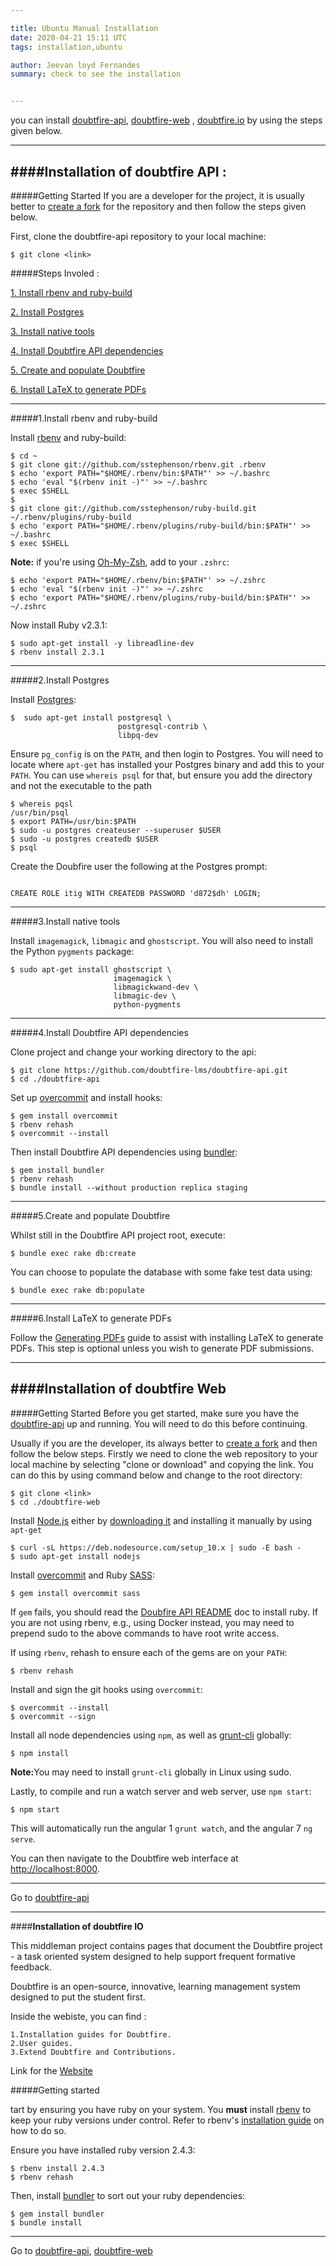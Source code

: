 ```yaml
---

title: Ubuntu Manual Installation
date: 2020-04-21 15:11 UTC
tags: installation,ubuntu

author: Jeevan loyd Fernandes
summary: check to see the installation


---
```

you can install 
[doubtfire-api](#doubtfire_api),
[doubtfire-web](#doubtfire_web) ,
[doubtfire.io](#doubtfire_io)
by using the steps given below.
 


---
<a id="doubtfire_api"></a>
####<strong>Installation of doubtfire API :</strong>
---
#####Getting Started
If you are a developer for the project, it is usually better to [create a fork](https://help.github.com/en/github/getting-started-with-github/fork-a-repo) for the repository and then follow the steps given below.

First, clone the doubtfire-api repository to your local machine:

```
$ git clone <link>
```

#####Steps Involed :

[1. Install rbenv and ruby-build](#Install_rbenv_and_ruby_build)

[2. Install Postgres](#Install_postgres)

[3. Install native tools](#Install_native_tools)

[4. Install Doubtfire API dependencies](#Install_Doubtfire_API_dependencies)

[5. Create and populate Doubtfire](#Create_and_populate_Doubtfire)

[6. Install LaTeX to generate PDFs](#Install_LaTeX_to_generate_PDFs)

---
<a id="Install_rbenv_and_ruby_build"></a>
#####1.Install rbenv and ruby-build

Install [rbenv](https://github.com/rbenv/rbenv) and ruby-build:

```
$ cd ~
$ git clone git://github.com/sstephenson/rbenv.git .rbenv
$ echo 'export PATH="$HOME/.rbenv/bin:$PATH"' >> ~/.bashrc
$ echo 'eval "$(rbenv init -)"' >> ~/.bashrc
$ exec $SHELL
$
$ git clone git://github.com/sstephenson/ruby-build.git ~/.rbenv/plugins/ruby-build
$ echo 'export PATH="$HOME/.rbenv/plugins/ruby-build/bin:$PATH"' >> ~/.bashrc
$ exec $SHELL
```
<strong>Note:</strong> if you're using [Oh-My-Zsh](https://ohmyz.sh/), add to your `.zshrc`:

```
$ echo 'export PATH="$HOME/.rbenv/bin:$PATH"' >> ~/.zshrc
$ echo 'eval "$(rbenv init -)"' >> ~/.zshrc
$ echo 'export PATH="$HOME/.rbenv/plugins/ruby-build/bin:$PATH"' >> ~/.zshrc
```

Now install Ruby v2.3.1:

```
$ sudo apt-get install -y libreadline-dev
$ rbenv install 2.3.1
```
---

<a id="Install_postgres"></a>
#####2.Install Postgres

Install [Postgres](https://www.postgresql.org/download/linux/):

```
$  sudo apt-get install postgresql \
                        postgresql-contrib \
                        libpq-dev

```
Ensure `pg_config` is on the `PATH`, and then login to Postgres. You will need to locate where `apt-get` has installed your Postgres binary and add this to your `PATH`. You can use `whereis psql` for that, but ensure you add the directory and not the executable to the path

```
$ whereis pqsl
/usr/bin/psql
$ export PATH=/usr/bin:$PATH
$ sudo -u postgres createuser --superuser $USER
$ sudo -u postgres createdb $USER
$ psql
```
Create the Doubfire user the following at the Postgres prompt:

```

CREATE ROLE itig WITH CREATEDB PASSWORD 'd872$dh' LOGIN;
```
---
<a id="Install_native_tools"></a>
#####3.Install native tools

Install `imagemagick`, `libmagic` and `ghostscript`. You will also need to install the Python `pygments` package:

```
$ sudo apt-get install ghostscript \
                       imagemagick \
                       libmagickwand-dev \
                       libmagic-dev \
                       python-pygments
```

---
<a id="Install_Doubtfire_API_dependencies"></a>
#####4.Install Doubtfire API dependencies

Clone project and change your working directory to the api:

```
$ git clone https://github.com/doubtfire-lms/doubtfire-api.git
$ cd ./doubtfire-api
```

Set up [overcommit](https://github.com/sds/overcommit) and install hooks:

```
$ gem install overcommit
$ rbenv rehash
$ overcommit --install
```
Then install Doubtfire API dependencies using [bundler](https://bundler.io/):

```
$ gem install bundler
$ rbenv rehash
$ bundle install --without production replica staging
```

---
<a id="Create_and_populate_Doubtfire"></a>
#####5.Create and populate Doubtfire

Whilst still in the Doubtfire API project root, execute:

```
$ bundle exec rake db:create
```

You can choose to populate the database with some fake test data using:

```
$ bundle exec rake db:populate
```

---
<a id="Install_LaTeX_to_generate_PDFs"></a>
#####6.Install LaTeX to generate PDFs

Follow the [Generating PDFs](https://github.com/doubtfire-lms/doubtfire-api/wiki/Generating-PDFs) guide to assist with installing LaTeX to generate PDFs. This step is optional unless you wish to generate PDF submissions.

---
<a id="doubtfire_web"></a>
####<strong>Installation of doubtfire Web</strong>
---
#####Getting Started
Before you get started, make sure you have the [doubtfire-api](#doubtfire_api) up and running. You will need to do this before continuing.


Usually if you are the developer, its always better to [create a fork](https://help.github.com/en/github/getting-started-with-github/fork-a-repo) and then follow the below steps.
Firstly we need to clone the web repository to your local machine by selecting "clone or download" and copying the link. You can do this by using command below and change to the root directory:

```
$ git clone <link>
$ cd ./doubtfire-web
```
Install [Node.js](https://nodejs.org/en/) either by [downloading it](https://nodejs.org/download/) and installing it manually by using `apt-get`

```
$ curl -sL https://deb.nodesource.com/setup_10.x | sudo -E bash -
$ sudo apt-get install nodejs
```
Install [overcommit](https://github.com/sds/overcommit) and Ruby [SASS](https://sass-lang.com/):

```
$ gem install overcommit sass
```
If ```gem``` fails, you should read the [Doubfire API README](https://github.com/doubtfire-lms/doubtfire-api/blob/development/README.rdoc) doc to install ruby. If you are not using rbenv, e.g., using Docker instead, you may need to prepend sudo to the above commands to have root write access.

If using ```rbenv```, rehash to ensure each of the gems are on your ```PATH```:

```
$ rbenv rehash
```
Install and sign the git hooks using ```overcommit```:

```
$ overcommit --install
$ overcommit --sign
```

Install all node dependencies using ```npm```, as well as [grunt-cli](https://gruntjs.com/using-the-cli) globally:

```
$ npm install
```

<strong>Note:</strong>You may need to install `grunt-cli` globally in Linux using sudo.

Lastly, to compile and run a watch server and web server, use `npm start`:

```
$ npm start
```

This will automatically run the angular 1 `grunt watch`, and the angular 7 `ng serve`.

You can then navigate to the Doubtfire web interface at [http://localhost:8000](http://localhost:8000/).

---
Go to 
[doubtfire-api](#doubtfire_api)

---
<a id="doubtfire_io"></a>
####<strong>Installation of doubtfire IO </strong>

This middleman project contains pages that document the Doubtfire project - a task oriented system designed to help support frequent formative feedback.

Doubtfire is an open-source, innovative, learning management system designed to put the student first.

Inside the webiste, you can find :

    1.Installation guides for Doubtfire.
    2.User guides.
    3.Extend Doubtfire and Contributions.

Link for the [Website](https://doubtfire-lms.github.io/doubtfire.io/)

#####Getting started

tart by ensuring you have ruby on your system. You <strong>must</strong> install [rbenv](https://github.com/rbenv/rbenv) to keep your ruby versions under control. Refer to rbenv's [installation guide](https://github.com/rbenv/rbenv#installation) on how to do so.

Ensure you have installed ruby version 2.4.3:

```
$ rbenv install 2.4.3
$ rbenv rehash
```

Then, install [bundler](https://bundler.io/) to sort out your ruby dependencies:

```
$ gem install bundler
$ bundle install
```

---
Go to 
[doubtfire-api](#doubtfire_api),
[doubtfire-web](#doubtfire_web)